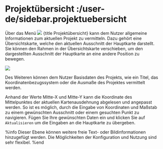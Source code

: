 # Projektübersicht :/user-de/sidebar.projektuebersicht

Über das Menü ![](gbd-icon-projectoverview.svg) {title Projektübersicht} kann dem Nutzer allgemeine Informationen zum aktuellen Projekt zu vermitteln. Dazu gehört eine Übersichtskarte, welche den aktuellen Ausschnitt der Hauptkarte darstellt. Sie können den Rahmen in der Übersichtskarte verschieben, um den dargestellten Ausschnitt der Hauptkarte an eine andere Position zu bewegen.

![](project_overview2.png)

Des Weiteren können dem Nutzer Basisdaten des Projekts, wie ein Titel, das Koordinatenbezugssystem oder die Ausmaße des Projektes vermittelt werden.

Anhand der Werte Mitte-X und Mitte-Y kann die Koordinate des Mittelpunktes der aktuellen Kartenausdehnung abgelesen und angepasst werden. So ist es möglich, durch die Eingabe von Koordinaten und Maßstab zu einem gewünschten Ausschnitt oder einem gesuchten Punkt zu navigieren. Fügen Sie Ihre gewünschten Daten ein und klicken Sie auf ``Aktualisieren`` um die Eingaben an die Hauptkarte zu übergeben.

%info
 Dieser Ebene können weitere freie Text- oder Bildinformationen hinzugefügt werden. Die Möglichkeiten der Konfiguration und Nutzung sind sehr flexibel.
%end
